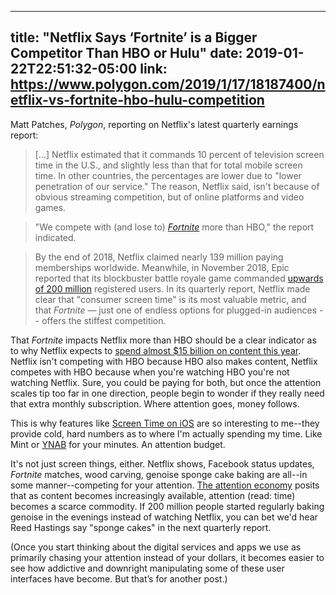 

---
title: "Netflix Says ‘Fortnite’ is a Bigger Competitor Than HBO or Hulu"
date: 2019-01-22T22:51:32-05:00
link: https://www.polygon.com/2019/1/17/18187400/netflix-vs-fortnite-hbo-hulu-competition
---

Matt Patches, *Polygon*, reporting on Netflix's latest quarterly earnings report: 

> [...] Netflix estimated that it commands 10 percent of television screen time in the U.S., and slightly less than that for total mobile screen time. In other countries, the percentages are lower due to "lower penetration of our service." The reason, Netflix said, isn't because of obvious streaming competition, but of online platforms and video games.

> "We compete with (and lose to) [*Fortnite*](https://www.polygon.com/game/fortnite/2417) more than HBO," the report indicated. 

> By the end of 2018, Netflix claimed nearly 139 million paying memberships worldwide. Meanwhile, in November 2018, Epic reported that its blockbuster battle royale game commanded [upwards of 200 million](https://www.bloomberg.com/news/articles/2018-11-26/fortnite-now-has-200-million-players-up-60-from-the-last-count) registered users. In its quarterly report, Netflix made clear that "consumer screen time" is its most valuable metric, and that *Fortnite* — just one of endless options for plugged-in audiences -- offers the stiffest competition.

That *Fortnite* impacts Netflix more than HBO should be a clear indicator as to why Netflix expects to [spend almost $15 billion on content this year](https://variety.com/2019/digital/news/netflix-content-spending-2019-15-billion-1203112090/). Netflix isn't competing with HBO because HBO also makes content, Netflix competes with HBO because when you're watching HBO you're not watching Netflix. Sure, you could be paying for both, but once the attention scales tip too far in one direction, people begin to wonder if they really need that extra monthly subscription. Where attention goes, money follows. 

This is why features like [Screen Time on iOS](https://support.apple.com/en-us/HT208982) are so interesting to me--they provide cold, hard numbers as to where I'm actually spending my time. Like Mint or [YNAB](https://www.youneedabudget.com) for your minutes. An attention budget.  

It's not just screen things, either. Netflix shows, Facebook status updates, *Fortnite* matches, wood carving, genoise sponge cake baking are all--in some manner--competing for your attention. [The attention economy](https://en.wikipedia.org/wiki/Attention_economy) posits that as content becomes increasingly available, attention (read: time) becomes a scarce commodity. If 200 million people started regularly baking genoise in the evenings instead of watching Netflix, you can bet we'd hear Reed Hastings say "sponge cakes" in the next quarterly report. 

(Once you start thinking about the digital services and apps we use as primarily chasing your attention instead of your dollars, it becomes easier to see how addictive and downright manipulating some of these user interfaces have become. But that’s for another post.)